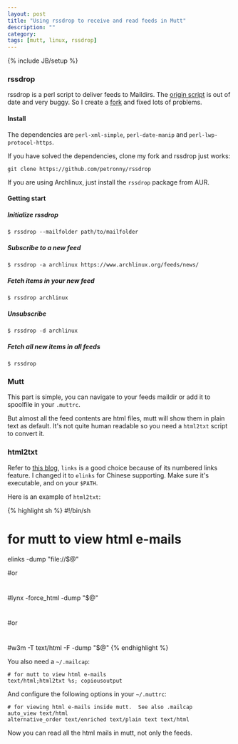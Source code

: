 ```yaml
---
layout: post
title: "Using rssdrop to receive and read feeds in Mutt"
description: ""
category: 
tags: [mutt, linux, rssdrop]
---
```

{% include JB/setup %}

### rssdrop

rssdrop is a perl script to deliver feeds to Maildirs. The [origin script](http://search.cpan.org/~acg/rssdrop/) is out of date and very buggy. So I create a [fork](https://github.com/petronny/rssdrop) and fixed lots of problems.

#### Install

The dependencies are `perl-xml-simple`, `perl-date-manip` and `perl-lwp-protocol-https`.

If you have solved the dependencies, clone my fork and rssdrop just works:

	git clone https://github.com/petronny/rssdrop

If you are using Archlinux, just install the `rssdrop` package from AUR.

#### Getting start

##### Initialize rssdrop

	$ rssdrop --mailfolder path/to/mailfolder

##### Subscribe to a new feed

	$ rssdrop -a archlinux https://www.archlinux.org/feeds/news/

##### Fetch items in your new feed

	$ rssdrop archlinux

##### Unsubscribe

	$ rssdrop -d archlinux

##### Fetch all new items in all feeds

	$ rssdrop

### Mutt

This part is simple, you can navigate to your feeds maildir or add it to spoolfile in your `.muttrc`.

But almost all the feed contents are html files, mutt will show them in plain text as default.
It's not quite human readable so you need a `html2txt` script to convert it.

### html2txt

Refer to [this blog](http://stromberg.dnsalias.org/~strombrg/mutt-html.html), `links` is a good choice because of its numbered links feature. I changed it to `elinks` for Chinese supporting. Make sure it's executable, and on your `$PATH`.

Here is an example of `html2txt`:

{% highlight sh %}
#!/bin/sh
# for mutt to view html e-mails

elinks -dump "file://$@"

#or
#
#lynx -force_html -dump "$@"
#
#or
#
#w3m -T text/html -F -dump "$@"
{% endhighlight %}

You also need a `~/.mailcap`:

	# for mutt to view html e-mails
	text/html;html2txt %s; copiousoutput

And configure the following options in your `~/.muttrc`:

	# for viewing html e-mails inside mutt.  See also .mailcap
	auto_view text/html
	alternative_order text/enriched text/plain text text/html

Now you can read all the html mails in mutt, not only the feeds.

